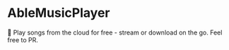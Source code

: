 # AbleMusicPlayer
🎵 Play songs from the cloud for free - stream or download on the go. Feel free to PR.<br>

